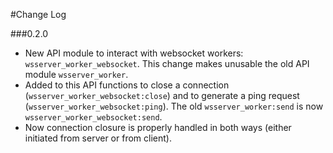 #Change Log

###0.2.0

* New API module to interact with websocket workers: ```wsserver_worker_websocket```. This change makes unusable the old API module ```wsserver_worker```.
* Added to this API functions to close a connection (```wsserver_worker_websocket:close```) and to generate a ping request (```wsserver_worker_websocket:ping```). The old ```wsserver_worker:send``` is now ```wsserver_worker_websocket:send```.
* Now connection closure is properly handled in both ways (either initiated from server or from client).